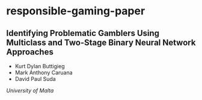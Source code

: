 # responsible-gaming-paper

## **Identifying Problematic Gamblers Using Multiclass and Two-Stage Binary Neural Network Approaches**

- Kurt Dylan Buttigieg
- Mark Anthony Caruana
- David Paul Suda

*University of Malta*
